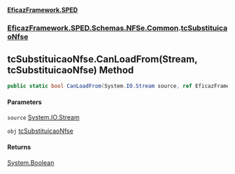 #### [EficazFramework.SPED](EficazFrameworkSPED.md 'EficazFramework SPED')
### [EficazFramework.SPED.Schemas.NFSe.Common](EficazFramework.SPED.Schemas.NFSe.Common.md 'EficazFramework.SPED.Schemas.NFSe.Common').[tcSubstituicaoNfse](EficazFramework.SPED.Schemas.NFSe.Common/tcSubstituicaoNfse.md 'EficazFramework.SPED.Schemas.NFSe.Common.tcSubstituicaoNfse')

## tcSubstituicaoNfse.CanLoadFrom(Stream, tcSubstituicaoNfse) Method

```csharp
public static bool CanLoadFrom(System.IO.Stream source, ref EficazFramework.SPED.Schemas.NFSe.Common.tcSubstituicaoNfse obj);
```
#### Parameters

<a name='EficazFramework.SPED.Schemas.NFSe.Common.tcSubstituicaoNfse.CanLoadFrom(System.IO.Stream,EficazFramework.SPED.Schemas.NFSe.Common.tcSubstituicaoNfse).source'></a>

`source` [System.IO.Stream](https://docs.microsoft.com/en-us/dotnet/api/System.IO.Stream 'System.IO.Stream')

<a name='EficazFramework.SPED.Schemas.NFSe.Common.tcSubstituicaoNfse.CanLoadFrom(System.IO.Stream,EficazFramework.SPED.Schemas.NFSe.Common.tcSubstituicaoNfse).obj'></a>

`obj` [tcSubstituicaoNfse](EficazFramework.SPED.Schemas.NFSe.Common/tcSubstituicaoNfse.md 'EficazFramework.SPED.Schemas.NFSe.Common.tcSubstituicaoNfse')

#### Returns
[System.Boolean](https://docs.microsoft.com/en-us/dotnet/api/System.Boolean 'System.Boolean')